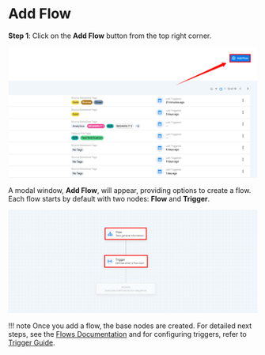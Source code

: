 # Add Flow

**Step 1**: Click on the **Add Flow** button from the top right corner.

![addflow](.././assets/flows/addflow-light-4.png)

A modal window, **Add Flow**, will appear, providing options to create a flow. Each flow starts by default with two nodes: **Flow** and **Trigger**.

![flowchart](.././assets/flows/flowchart-light-5.png)

!!! note
    Once you add a flow, the base nodes are created. For detailed next steps, see the [Flows Documentation](../flows/flow-node.md) and for configuring triggers, refer to [Trigger Guide](../flows/trigger-node.md).
